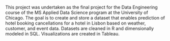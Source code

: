 This project was undertaken as the final project for the Data Engineering course of the MS Applied Data Science program at the University of Chicago. The goal is to create and store a dataset that enables prediction of hotel booking cancellations for a hotel in Lisbon based on weather, customer, and event data. Datasets are cleaned in R and dimensionally modeled in SQL. Visualizations are created in Tableau.
